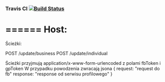 ### Travis CI [![Build Status](https://travis-ci.org/Studio-Projektowe-AGH/PA_FBConnector.svg)](https://travis-ci.org/Studio-Projektowe-AGH/PA_FBConnector)
======
Host:
=================================
Ścieżki:

POST        /update/business
POST        /update/individual

Ścieżki przyjmują application/x-www-form-urlencoded z polami fbToken i gpToken
W przypadku powodzenia zwracają jsona
{
    request:  "request do fb"
    response: "response od serwisu profilowego"
}
